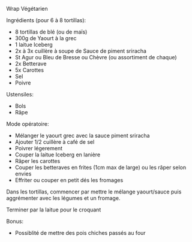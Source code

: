 Wrap Végétarien

Ingrédients (pour 6 à 8 tortillas):

- 8 tortillas de blé (ou de maïs)
- 300g de Yaourt à la grec
- 1 laitue Iceberg
- 2x à 3x cuillère à soupe de Sauce de piment sriracha
- St Agur ou Bleu de Bresse ou Chèvre (ou assortiment de chaque)
- 2x Betterave
- 5x Carottes
- Sel
- Poivre

Ustensiles:

- Bols
- Râpe

Mode opératoire:

- Mélanger le yaourt grec avec la sauce piment sriracha
- Ajouter 1/2 cuillère à café de sel
- Poivrer légerement
- Couper la laitue Iceberg en lanière
- Râper les carottes
- Couper les betteraves en frites (1cm max de large) ou les râper selon envies
- Effriter ou couper en petit dés les fromages


Dans les tortillas, commencer par mettre le mélange yaourt/sauce puis aggrémenter avec les légumes et un fromage.

Terminer par la laitue pour le croquant

Bonus:
- Possiblité de mettre des pois chiches passés au four
